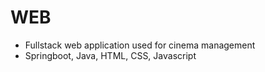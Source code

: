 # WEB

- Fullstack web application used for cinema management 
- Springboot, Java, HTML, CSS, Javascript
